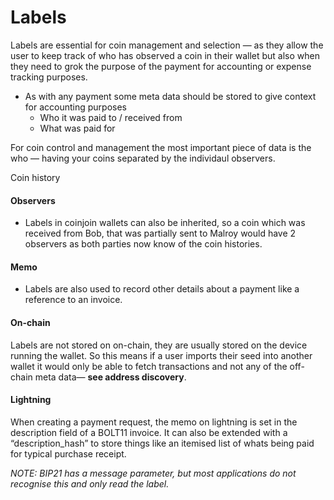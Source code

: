 # Labels

Labels are essential for coin management and selection — as they allow the user to keep track of who has observed a coin in their wallet but also when they need to grok the purpose of the payment for accounting or expense tracking purposes.

- As with any payment some meta data should be stored to give context for accounting purposes
  - Who it was paid to / received from
  - What was paid for

For coin control and management the most important piece of data is the who — having your coins separated by the individaul observers.

Coin history

#### Observers

- Labels in coinjoin wallets can also be inherited, so a coin which was received from Bob, that was partially sent to Malroy would have 2 observers as both parties now know of the coin histories.

#### Memo

- Labels are also used to record other details about a payment like a reference to an invoice.

#### On-chain

Labels are not stored on on-chain, they are usually stored on the device running the wallet. So this means if a user imports their seed into another wallet it would only be able to fetch transactions and not any of the off-chain meta data— **see address discovery**.

#### Lightning

When creating a payment request, the memo on lightning is set in the description field of a BOLT11 invoice. It can also be extended with a “description_hash” to store things like an itemised list of whats being paid for typical purchase receipt.

*NOTE: BIP21 has a message parameter, but most applications do not recognise this and only read the label.*